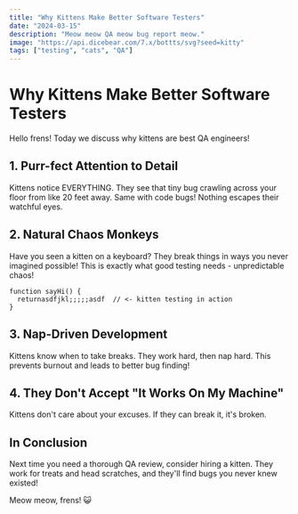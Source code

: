 ```yaml
---
title: "Why Kittens Make Better Software Testers"
date: "2024-03-15"
description: "Meow meow QA meow bug report meow."
image: "https://api.dicebear.com/7.x/bottts/svg?seed=kitty"
tags: ["testing", "cats", "QA"]
---
```


# Why Kittens Make Better Software Testers

Hello frens! Today we discuss why kittens are best QA engineers!

## 1. Purr-fect Attention to Detail

Kittens notice EVERYTHING. They see that tiny bug crawling across your floor from like 20 feet away. Same with code bugs! Nothing escapes their watchful eyes.

## 2. Natural Chaos Monkeys

Have you seen a kitten on a keyboard? They break things in ways you never imagined possible! This is exactly what good testing needs - unpredictable chaos!

```
function sayHi() {
  returnasdfjkl;;;;;asdf  // <- kitten testing in action
}
```

## 3. Nap-Driven Development

Kittens know when to take breaks. They work hard, then nap hard. This prevents burnout and leads to better bug finding!

## 4. They Don't Accept "It Works On My Machine"

Kittens don't care about your excuses. If they can break it, it's broken.

## In Conclusion

Next time you need a thorough QA review, consider hiring a kitten. They work for treats and head scratches, and they'll find bugs you never knew existed!

Meow meow, frens! 😺 
